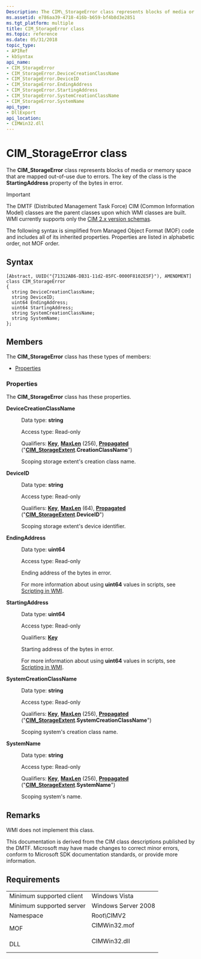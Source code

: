 ```yaml
---
Description: The CIM\_StorageError class represents blocks of media or memory space that are mapped out-of-use due to errors. The key of the class is the StartingAddress property of the bytes in error.
ms.assetid: e786aa39-4718-416b-b659-bf4b8d3e2851
ms.tgt_platform: multiple
title: CIM_StorageError class
ms.topic: reference
ms.date: 05/31/2018
topic_type: 
- APIRef
- kbSyntax
api_name: 
- CIM_StorageError
- CIM_StorageError.DeviceCreationClassName
- CIM_StorageError.DeviceID
- CIM_StorageError.EndingAddress
- CIM_StorageError.StartingAddress
- CIM_StorageError.SystemCreationClassName
- CIM_StorageError.SystemName
api_type: 
- DllExport
api_location: 
- CIMWin32.dll
---
```


# CIM\_StorageError class

The **CIM\_StorageError** class represents blocks of media or memory space that are mapped out-of-use due to errors. The key of the class is the **StartingAddress** property of the bytes in error.

> [!IMPORTANT]
> The DMTF (Distributed Management Task Force) CIM (Common Information Model) classes are the parent classes upon which WMI classes are built. WMI currently supports only the [CIM 2.x version schemas](https://dmtf.org/standards/cim/schemas).

 

The following syntax is simplified from Managed Object Format (MOF) code and includes all of its inherited properties. Properties are listed in alphabetic order, not MOF order.

## Syntax

``` syntax
[Abstract, UUID("{71312AB6-DB31-11d2-85FC-0000F8102E5F}"), AMENDMENT]
class CIM_StorageError
{
  string DeviceCreationClassName;
  string DeviceID;
  uint64 EndingAddress;
  uint64 StartingAddress;
  string SystemCreationClassName;
  string SystemName;
};
```

## Members

The **CIM\_StorageError** class has these types of members:

-   [Properties](#properties)

### Properties

The **CIM\_StorageError** class has these properties.

<dl> <dt>

**DeviceCreationClassName**
</dt> <dd> <dl> <dt>

Data type: **string**
</dt> <dt>

Access type: Read-only
</dt> <dt>

Qualifiers: [**Key**](https://docs.microsoft.com/windows/desktop/WmiSdk/key-qualifier), [**MaxLen**](https://docs.microsoft.com/windows/desktop/WmiSdk/standard-qualifiers) (256), [**Propagated**](https://docs.microsoft.com/windows/desktop/WmiSdk/standard-qualifiers) ("[**CIM\_StorageExtent**](cim-storageextent.md).**CreationClassName**")
</dt> </dl>

Scoping storage extent's creation class name.

</dd> <dt>

**DeviceID**
</dt> <dd> <dl> <dt>

Data type: **string**
</dt> <dt>

Access type: Read-only
</dt> <dt>

Qualifiers: [**Key**](https://docs.microsoft.com/windows/desktop/WmiSdk/key-qualifier), [**MaxLen**](https://docs.microsoft.com/windows/desktop/WmiSdk/standard-qualifiers) (64), [**Propagated**](https://docs.microsoft.com/windows/desktop/WmiSdk/standard-qualifiers) ("[**CIM\_StorageExtent**](cim-storageextent.md).**DeviceID**")
</dt> </dl>

Scoping storage extent's device identifier.

</dd> <dt>

**EndingAddress**
</dt> <dd> <dl> <dt>

Data type: **uint64**
</dt> <dt>

Access type: Read-only
</dt> </dl>

Ending address of the bytes in error.

For more information about using **uint64** values in scripts, see [Scripting in WMI](https://docs.microsoft.com/windows/desktop/WmiSdk/creating-a-wmi-script).

</dd> <dt>

**StartingAddress**
</dt> <dd> <dl> <dt>

Data type: **uint64**
</dt> <dt>

Access type: Read-only
</dt> <dt>

Qualifiers: [**Key**](https://docs.microsoft.com/windows/desktop/WmiSdk/key-qualifier)
</dt> </dl>

Starting address of the bytes in error.

For more information about using **uint64** values in scripts, see [Scripting in WMI](https://docs.microsoft.com/windows/desktop/WmiSdk/creating-a-wmi-script).

</dd> <dt>

**SystemCreationClassName**
</dt> <dd> <dl> <dt>

Data type: **string**
</dt> <dt>

Access type: Read-only
</dt> <dt>

Qualifiers: [**Key**](https://docs.microsoft.com/windows/desktop/WmiSdk/key-qualifier), [**MaxLen**](https://docs.microsoft.com/windows/desktop/WmiSdk/standard-qualifiers) (256), [**Propagated**](https://docs.microsoft.com/windows/desktop/WmiSdk/standard-qualifiers) ("[**CIM\_StorageExtent**](cim-storageextent.md).**SystemCreationClassName**")
</dt> </dl>

Scoping system's creation class name.

</dd> <dt>

**SystemName**
</dt> <dd> <dl> <dt>

Data type: **string**
</dt> <dt>

Access type: Read-only
</dt> <dt>

Qualifiers: [**Key**](https://docs.microsoft.com/windows/desktop/WmiSdk/key-qualifier), [**MaxLen**](https://docs.microsoft.com/windows/desktop/WmiSdk/standard-qualifiers) (256), [**Propagated**](https://docs.microsoft.com/windows/desktop/WmiSdk/standard-qualifiers) ("[**CIM\_StorageExtent**](cim-storageextent.md).**SystemName**")
</dt> </dl>

Scoping system's name.

</dd> </dl>

## Remarks

WMI does not implement this class.

This documentation is derived from the CIM class descriptions published by the DMTF. Microsoft may have made changes to correct minor errors, conform to Microsoft SDK documentation standards, or provide more information.

## Requirements



|                                     |                                                                                         |
|-------------------------------------|-----------------------------------------------------------------------------------------|
| Minimum supported client<br/> | Windows Vista<br/>                                                                |
| Minimum supported server<br/> | Windows Server 2008<br/>                                                          |
| Namespace<br/>                | Root\\CIMV2<br/>                                                                  |
| MOF<br/>                      | <dl> <dt>CIMWin32.mof</dt> </dl> |
| DLL<br/>                      | <dl> <dt>CIMWin32.dll</dt> </dl> |



 

 




